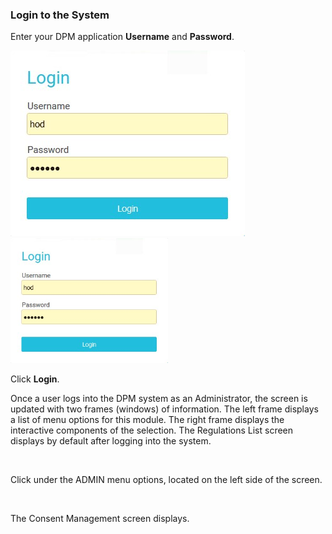 ### Login to the System

Enter your DPM application **Username** and **Password**.

![image](/articles/demo_project/images/08_01_Consent_AdminLogin.jpg)
<img src="/articles/demo_project/images/08_01_Consent_AdminLogin.jpg" width="50%" height="50%">

Click **Login**. 

Once a user logs into the DPM system as an Administrator, the screen is updated with two frames (windows) of information. The left frame displays a list of menu options for this module. The right frame displays the interactive components of the selection. The Regulations List screen displays by default after logging into the system.

​     

Click   under the ADMIN menu options, located on the left side of the screen. 

​     

The Consent Management screen displays.
